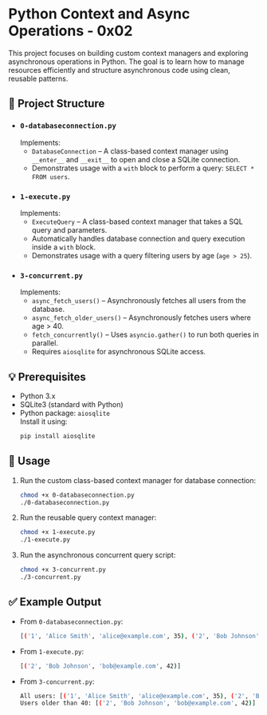 # Python Context and Async Operations - 0x02

This project focuses on building custom context managers and exploring asynchronous operations in Python. The goal is to learn how to manage resources efficiently and structure asynchronous code using clean, reusable patterns.

## 📁 Project Structure

- ### `0-databaseconnection.py`  
  Implements:
  - `DatabaseConnection` – A class-based context manager using `__enter__` and `__exit__` to open and close a SQLite connection.
  - Demonstrates usage with a `with` block to perform a query: `SELECT * FROM users`.
- ### `1-execute.py`  
  Implements:
  - `ExecuteQuery` – A class-based context manager that takes a SQL query and parameters.
  - Automatically handles database connection and query execution inside a `with` block.
  - Demonstrates usage with a query filtering users by age (`age > 25`).
- ### `3-concurrent.py`  
  Implements:
  - `async_fetch_users()` – Asynchronously fetches all users from the database.
  - `async_fetch_older_users()` – Asynchronously fetches users where age > 40.
  - `fetch_concurrently()` – Uses `asyncio.gather()` to run both queries in parallel.
  - Requires `aiosqlite` for asynchronous SQLite access.




## 💡 Prerequisites

- Python 3.x
- SQLite3 (standard with Python)
- Python package: `aiosqlite`  
  Install it using:
  ```bash
  pip install aiosqlite
  ```

## 🚀 Usage

1. Run the custom class-based context manager for database connection:

   ```bash
   chmod +x 0-databaseconnection.py
   ./0-databaseconnection.py
   ```

2. Run the reusable query context manager:

   ```bash
   chmod +x 1-execute.py
   ./1-execute.py
   ```

3. Run the asynchronous concurrent query script:

   ```bash
   chmod +x 3-concurrent.py
   ./3-concurrent.py
   ```

## ✅ Example Output

* From `0-databaseconnection.py`:

    ```bash
    [('1', 'Alice Smith', 'alice@example.com', 35), ('2', 'Bob Johnson', 'bob@example.com', 42)]
    ```

* From `1-execute.py`:

    ```bash
    [('2', 'Bob Johnson', 'bob@example.com', 42)]
    ```

* From `3-concurrent.py`:

    ```bash
    All users: [('1', 'Alice Smith', 'alice@example.com', 35), ('2', 'Bob Johnson', 'bob@example.com', 42)]
    Users older than 40: [('2', 'Bob Johnson', 'bob@example.com', 42)]
    ```